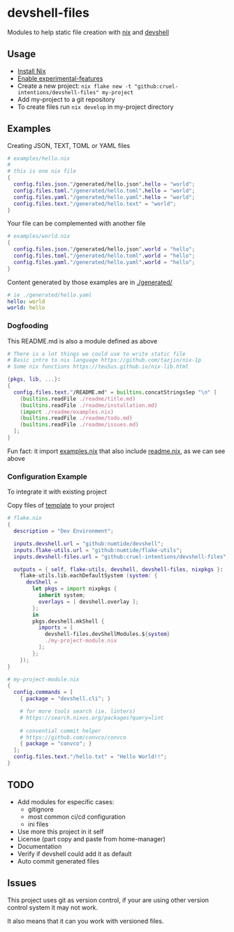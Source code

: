 # devshell-files

Modules to help static file creation with [nix](https://nixos.org/guides/how-nix-works.html) and [devshell](https://github.com/numtide/devshell)

## Usage

- [Install Nix](https://nixos.org/download.html#nix-quick-install)
- [Enable experimental-features](https://nixos.wiki/wiki/Flakes#Non-NixOS)
- Create a new project: `nix flake new -t "github:cruel-intentions/devshell-files" my-project`
- Add my-project to a git repository
- To create files run `nix develop` in my-project directory

## Examples

Creating JSON, TEXT, TOML or YAML files

```nix
# examples/hello.nix
#
# this is one nix file
{
  config.files.json."/generated/hello.json".hello = "world";
  config.files.toml."/generated/hello.toml".hello = "world";
  config.files.yaml."/generated/hello.yaml".hello = "world";
  config.files.text."/generated/hello.text" = "world";
}

```

Your file can be complemented with another file

```nix
# examples/world.nix
{
  config.files.json."/generated/hello.json".world = "hello";
  config.files.toml."/generated/hello.toml".world = "hello";
  config.files.yaml."/generated/hello.yaml".world = "hello";
}

```

Content generated by those examples are in [./generated/](./generated/)

```YAML
# ie ./generated/hello.yaml
hello: world
world: hello

```

### Dogfooding

This README.md is also a module defined as above

```nix
# There is a lot things we could use to write static file
# Basic intro to nix language https://github.com/tazjin/nix-1p
# Some nix functions https://teu5us.github.io/nix-lib.html

{pkgs, lib, ...}:
{
  config.files.text."/README.md" = builtins.concatStringsSep "\n" [
    (builtins.readFile ./readme/title.md)
    (builtins.readFile ./readme/installation.md)
    (import ./readme/examples.nix)
    (builtins.readFile ./readme/todo.md)
    (builtins.readFile ./readme/issues.md)
  ];
}

```

Fun fact: it import [examples.nix](./examples/readme/examples.nix)
that also include [readme.nix](./examples/readme.nix), as we can see above

### Configuration Example

To integrate it with existing project

Copy files of [template](./template/) to your project

```nix
# flake.nix
{
  description = "Dev Environment";

  inputs.devshell.url = "github:numtide/devshell";
  inputs.flake-utils.url = "github:numtide/flake-utils";
  inputs.devshell-files.url = "github:cruel-intentions/devshell-files";

  outputs = { self, flake-utils, devshell, devshell-files, nixpkgs }:
    flake-utils.lib.eachDefaultSystem (system: {
      devShell =
        let pkgs = import nixpkgs {
          inherit system;
          overlays = [ devshell.overlay ];
        };
        in
        pkgs.devshell.mkShell {
          imports = [
            devshell-files.devShellModules.${system}
            ./my-project-module.nix
          ];
        };
    });
}

```

```nix
# my-project-module.nix
{
  config.commands = [
    { package = "devshell.cli"; }

    # for more tools search (ie. linters)
    # https://search.nixos.org/packages?query=lint
  
    # convential commit helper
    # https://github.com/convco/convco
    { package = "convco"; }
  ];
  config.files.text."/hello.txt" = "Hello World!!";
}

```

## TODO

- Add modules for especific cases:
  - gitignore
  - most common ci/cd configuration
  - ini files
- Use more this project in it self
- License (part copy and paste from home-manager)
- Documentation
- Verify if devshell could add it as default
- Auto commit generated files

## Issues

This project uses git as version control, if your are using other version control system it may not work.

It also means that it can you work with versioned files.
